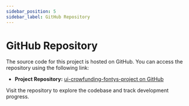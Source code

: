 ```yaml
---
sidebar_position: 5
sidebar_label: GitHub Repository
---
```


# GitHub Repository

The source code for this project is hosted on GitHub. You can access the repository using the following link:

- **Project Repository:** [ui-crowfunding-fontys-project on GitHub](https://github.com/MateoGlzAlon/ui-crowfunding-fontys-project)

Visit the repository to explore the codebase and track development progress.